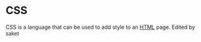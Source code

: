 # CSS

CSS is a language that can be used to add style to an [HTML](/wiki/HTML) page. Edited by saket